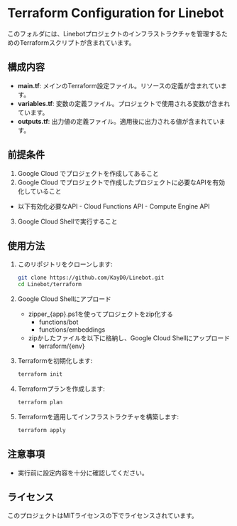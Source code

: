 # Terraform Configuration for Linebot

このフォルダには、Linebotプロジェクトのインフラストラクチャを管理するためのTerraformスクリプトが含まれています。

## 構成内容

- **main.tf**: メインのTerraform設定ファイル。リソースの定義が含まれています。
- **variables.tf**: 変数の定義ファイル。プロジェクトで使用される変数が含まれています。
- **outputs.tf**: 出力値の定義ファイル。適用後に出力される値が含まれています。

## 前提条件

1. Google Cloud でプロジェクトを作成してあること
2. Google Cloud でプロジェクトで作成したプロジェクトに必要なAPIを有効化していること
  -  以下有効化必要なAPI
    - Cloud Functions API
    - Compute Engine API
3. Google Cloud Shellで実行すること

## 使用方法

1. このリポジトリをクローンします:
    ```sh
    git clone https://github.com/KayD0/Linebot.git
    cd Linebot/terraform
    ```
2. Google Cloud Shellにアプロード
   - zipper_{app}.ps1を使ってプロジェクトをzip化する
     - functions/bot
     - functions/embeddings
   - zipかしたファイルを以下に格納し、Google Cloud Shellにアップロード
     - terraform/{env}

3. Terraformを初期化します:
    ```sh
    terraform init
    ```

4. Terraformプランを作成します:
    ```sh
    terraform plan
    ```

5. Terraformを適用してインフラストラクチャを構築します:
    ```sh
    terraform apply
    ```

## 注意事項

- 実行前に設定内容を十分に確認してください。

## ライセンス

このプロジェクトはMITライセンスの下でライセンスされています。